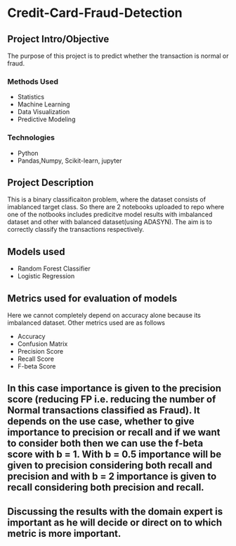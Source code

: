 # Credit-Card-Fraud-Detection


## Project Intro/Objective
The purpose of this project is to predict whether the transaction is normal or fraud. 

### Methods Used
* Statistics
* Machine Learning
* Data Visualization
* Predictive Modeling

### Technologies
* Python
* Pandas,Numpy, Scikit-learn, jupyter
 

## Project Description
This is a binary classificaiton problem, where the dataset consists of imablanced target class. So there are 2 notebooks uploaded to repo where one of the notbooks includes predicitve model results with imbalanced dataset and other with balanced dataset(using ADASYN). The aim is to correctly classify the transactions respectively. 

## Models used

- Random Forest Classifier
- Logistic Regression

## Metrics used for evaluation of models
Here we cannot completely depend on accuracy alone because its imbalanced dataset. Other metrics used are as follows

- Accuracy
- Confusion Matrix
- Precision Score
- Recall Score 
- F-beta Score

## In this case importance is given to the precision score (reducing FP i.e. reducing the number of Normal transactions classified as Fraud). It depends on the use case, whether to give importance to precision or recall and if we want to consider both then we can use the f-beta score with b = 1. With b = 0.5 importance will be given to precision considering both recall and precision and with b = 2 importance is given to recall considering both precision and recall. 

## Discussing the results with the domain expert is important as he will decide or direct on to which metric is more important.

